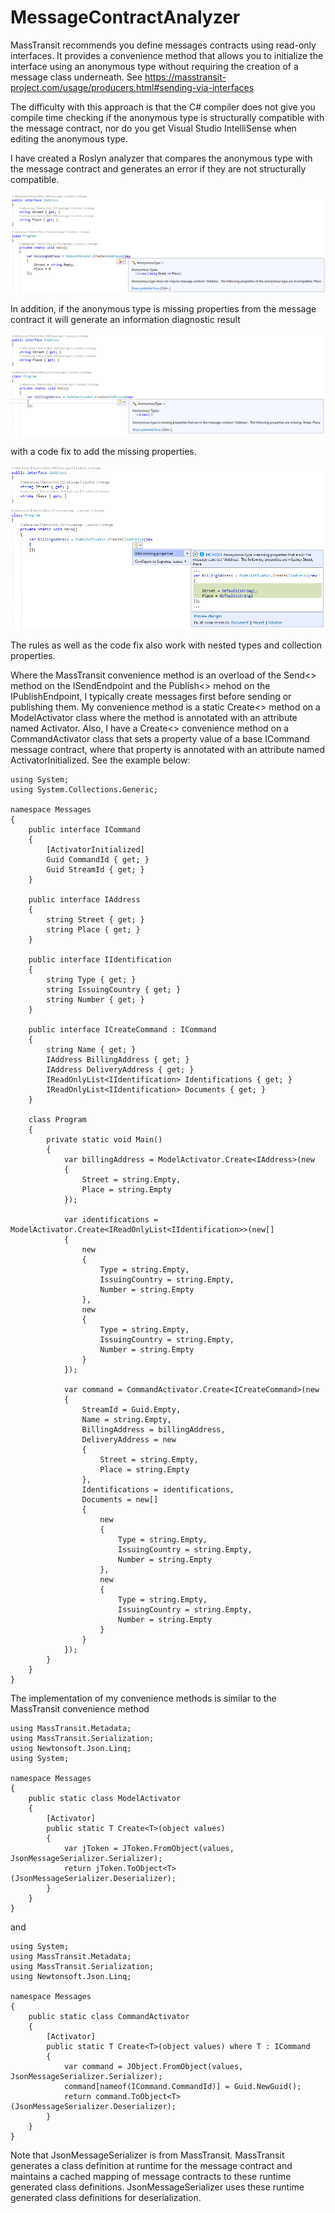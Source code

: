 # MessageContractAnalyzer
MassTransit recommends you define messages contracts using read-only interfaces. It provides a convenience method that allows you to initialize the interface using an anonymous type without requiring the creation of a message class underneath. See https://masstransit-project.com/usage/producers.html#sending-via-interfaces

The difficulty with this approach is that the C# compiler does not give you compile time checking if the anonymous type is structurally compatible with the message contract, nor do you get Visual Studio IntelliSense when editing the anonymous type.

I have created a Roslyn analyzer that compares the anonymous type with the message contract and generates an error if they are not structurally compatible. 

![StructuralCompatibilityRule](StructuralCompatibilityRule.png "StructuralCompatibilityRule")

In addition, if the anonymous type is missing properties from the message contract it will generate an information diagnostic result

![MissingPropertiesRule](MissingPropertiesRule.png "MissingPropertiesRule")

with a code fix to add the missing properties.

![AddMissingPropertiesCodeFix](AddMissingPropertiesCodeFix.png "AddMissingPropertiesCodeFix")

The rules as well as the code fix also work with nested types and collection properties.

Where the MassTransit convenience method is an overload of the Send<> method on the ISendEndpoint and the Publish<> mehod on the IPublishEndpoint, I typically create messages first before sending or publishing them. My convenience method is a static Create<> method on a ModelActivator class where the method is annotated with an attribute named Activator. Also, I have a Create<> convenience method on a CommandActivator class that sets a property value of a base ICommand message contract, where that property is annotated with an attribute named ActivatorInitialized. See the example below:

    using System;
    using System.Collections.Generic;

    namespace Messages
    {
        public interface ICommand
        {
            [ActivatorInitialized]
            Guid CommandId { get; }
            Guid StreamId { get; }
        }

        public interface IAddress
        {
            string Street { get; }
            string Place { get; }
        }

        public interface IIdentification
        {
            string Type { get; }
            string IssuingCountry { get; }
            string Number { get; }
        }

        public interface ICreateCommand : ICommand
        {
            string Name { get; }
            IAddress BillingAddress { get; }
            IAddress DeliveryAddress { get; }
            IReadOnlyList<IIdentification> Identifications { get; }
            IReadOnlyList<IIdentification> Documents { get; }
        }

        class Program
        {
            private static void Main()
            {
                var billingAddress = ModelActivator.Create<IAddress>(new
                {
                    Street = string.Empty,
                    Place = string.Empty
                });

                var identifications = ModelActivator.Create<IReadOnlyList<IIdentification>>(new[]
                {
                    new
                    {
                        Type = string.Empty,
                        IssuingCountry = string.Empty,
                        Number = string.Empty
                    },
                    new
                    {
                        Type = string.Empty,
                        IssuingCountry = string.Empty,
                        Number = string.Empty
                    }
                });

                var command = CommandActivator.Create<ICreateCommand>(new
                {
                    StreamId = Guid.Empty,
                    Name = string.Empty,
                    BillingAddress = billingAddress,
                    DeliveryAddress = new
                    {
                        Street = string.Empty,
                        Place = string.Empty
                    },
                    Identifications = identifications,
                    Documents = new[]
                    {
                        new
                        {
                            Type = string.Empty,
                            IssuingCountry = string.Empty,
                            Number = string.Empty
                        },
                        new
                        {
                            Type = string.Empty,
                            IssuingCountry = string.Empty,
                            Number = string.Empty
                        }
                    }
                });
            }
        }
    }

The implementation of my convenience methods is similar to the MassTransit convenience method

    using MassTransit.Metadata;
    using MassTransit.Serialization;
    using Newtonsoft.Json.Linq;
    using System;

    namespace Messages
    {
        public static class ModelActivator
        {
            [Activator]
            public static T Create<T>(object values)
            {
                var jToken = JToken.FromObject(values, JsonMessageSerializer.Serializer);
                return jToken.ToObject<T>(JsonMessageSerializer.Deserializer);
            }
        }
    }

and 

    using System;
    using MassTransit.Metadata;
    using MassTransit.Serialization;
    using Newtonsoft.Json.Linq;

    namespace Messages
    {
        public static class CommandActivator
        {
            [Activator]
            public static T Create<T>(object values) where T : ICommand
            {
                var command = JObject.FromObject(values, JsonMessageSerializer.Serializer);
                command[nameof(ICommand.CommandId)] = Guid.NewGuid();
                return command.ToObject<T>(JsonMessageSerializer.Deserializer);
            }
        }
    }

Note that JsonMessageSerializer is from MassTransit. MassTransit generates a class definition at runtime for the message contract and maintains a cached mapping of message contracts to these runtime generated class definitions. JsonMessageSerializer uses these runtime generated class definitions for deserialization.
